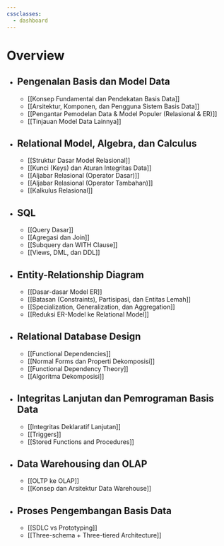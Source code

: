 ```yaml
---
cssclasses:
  - dashboard
---
```

# Overview
- ## Pengenalan Basis dan Model Data
	- [[Konsep Fundamental dan Pendekatan Basis Data]]
	- [[Arsitektur, Komponen, dan Pengguna Sistem Basis Data]]
	- [[Pengantar Pemodelan Data & Model Populer (Relasional & ER)]]
	- [[Tinjauan Model Data Lainnya]]
- ## Relational Model, Algebra, dan Calculus
	- [[Struktur Dasar Model Relasional]]
	- [[Kunci (Keys) dan Aturan Integritas Data]]
	- [[Aljabar Relasional (Operator Dasar)]]
	- [[Aljabar Relasional (Operator Tambahan)]]
	- [[Kalkulus Relasional]]
- ## SQL
	- [[Query Dasar]]
	- [[Agregasi dan Join]]
	- [[Subquery dan WITH Clause]]
	- [[Views, DML, dan DDL]]
- ## Entity-Relationship Diagram
	- [[Dasar-dasar Model ER]]
	- [[Batasan (Constraints), Partisipasi, dan Entitas Lemah]]
	- [[Specialization, Generalization, dan Aggregation]]
	- [[Reduksi ER-Model ke Relational Model]]
- ## Relational Database Design
	- [[Functional Dependencies]]
	- [[Normal Forms dan Properti Dekomposisi]]
	- [[Functional Dependency Theory]]
	- [[Algoritma Dekomposisi]]
- ## Integritas Lanjutan dan Pemrograman Basis Data
	- [[Integritas Deklaratif Lanjutan]]
	- [[Triggers]]
	- [[Stored Functions and Procedures]]
- ## Data Warehousing dan OLAP
	- [[OLTP ke OLAP]]
	- [[Konsep dan Arsitektur Data Warehouse]]
- ## Proses Pengembangan Basis Data
	- [[SDLC vs Prototyping]]
	- [[Three-schema + Three-tiered Architecture]]